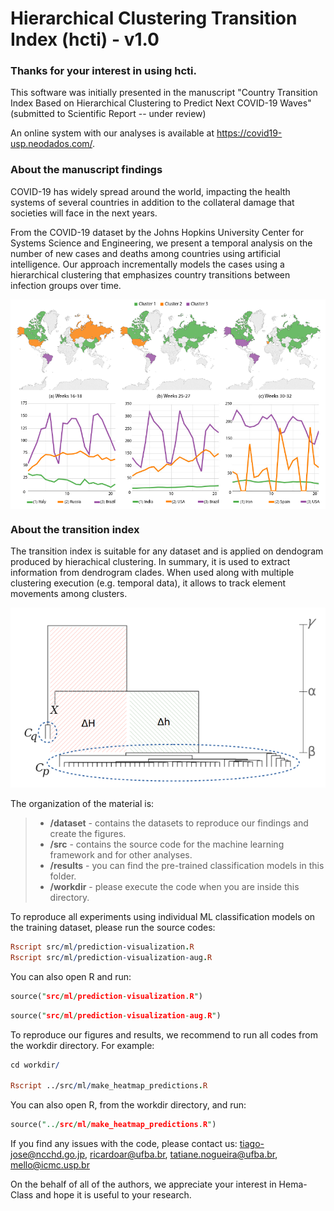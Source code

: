 # Hierarchical Clustering Transition Index (hcti) - v1.0

### Thanks for your interest in using hcti.

This software was initially presented in the manuscript "Country Transition Index Based on Hierarchical Clustering to Predict Next COVID-19 Waves" (submitted to Scientific Report -- under review)

An online system with our analyses is available at https://covid19-usp.neodados.com/.


### About the manuscript findings

COVID-19 has widely spread around the world, impacting the health systems of several countries in addition to the collateral damage that societies will face in the next years. 

From the COVID-19 dataset by the Johns Hopkins University Center for Systems Science and Engineering, we present a temporal analysis on the number of new cases and deaths among countries using artificial intelligence. Our approach incrementally models the cases using a hierarchical clustering that emphasizes country transitions between infection groups over time.

<p align="center">
  <img align="center" src="images/cov-clust.png">
</p>

### About the transition index

The transition index is suitable for any dataset and is applied on dendogram produced by hierachical clustering. In summary, it is used to extract information from dendrogram clades. When used along with multiple clustering execution (e.g. temporal data), it allows to track element movements among clusters.

<p align="center">
  <img src="images/hcti.png">
</p>

The organization of the material is:

> - **/dataset** - contains the datasets to reproduce our findings and create the figures.
> - **/src** - contains the source code for the machine learning framework and for other analyses.
> - **/results** - you can find the pre-trained classification models in this folder.
> - **/workdir** - please execute the code when you are inside this directory.

To reproduce all experiments using individual ML classification models on the training dataset, please run the source codes:

```Prolog
Rscript src/ml/prediction-visualization.R 
Rscript src/ml/prediction-visualization-aug.R
```

You can also open R and run:

```Prolog
source("src/ml/prediction-visualization.R")
```

```Prolog
source("src/ml/prediction-visualization-aug.R")
```

To reproduce our figures and results, we recommend to run all codes from the workdir directory. For example:

```Prolog
cd workdir/

Rscript ../src/ml/make_heatmap_predictions.R
```

You can also open R, from the workdir directory, and run:

```Prolog
source("../src/ml/make_heatmap_predictions.R")
```

If you find any issues with the code, please contact us: tiago-jose@ncchd.go.jp, ricardoar@ufba.br, tatiane.nogueira@ufba.br, mello@icmc.usp.br

On the behalf of all of the authors, we appreciate your interest in Hema-Class and hope it is useful to your research.
